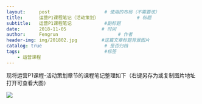 ```yaml
---
layout:     post                    # 使用的布局（不需要改）
title:      运营P1课程笔记（活动策划）              # 标题 
subtitle:   运营P1课程笔记            #副标题
date:       2018-11-05             # 时间
author:     Fengrun                      # 作者
header-img: img/201802.jpg         #这篇文章标题背景图片
catalog: true                       # 是否归档
tags:                               #标签
    - 运营课程
---
```

现将运营P1课程-活动策划章节的课程笔记整理如下（右键另存为或复制图片地址打开可查看大图）

![](http://ww1.sinaimg.cn/large/0068KeAVgy1fwxko19406j31kr4gle81.jpg)
